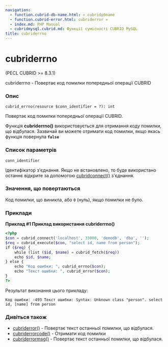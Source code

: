 ```yaml
---
navigation:
  - function.cubrid-db-name.html: « cubridдбname
  - function.cubrid-error.html: cubriderror »
  - index.md: PHP Manual
  - cubridmysql.cubrid.md: Функції сумісності CUBRID MySQL
title: cubriderrno
---
```

# cubriderrno

(PECL CUBRID >= 8.3.1)

cubriderrno - Повертає код помилки попередньої операції CUBRID

### Опис

```methodsynopsis
cubrid_errno(resource $conn_identifier = ?): int
```

Повертає код помилки попередньої операції CUBRID.

Функція **cubriderrno()** використовується для отримання коду помилки, що відбулася. Зазвичай ви можете отримати код помилки, якщо якась функція повернула **`false`**

### Список параметрів

`conn_identifier`

Ідентифікатор з'єднання. Якщо не встановлено, то буде використано останнє відкрите за допомогою [cubridconnect()](function.cubrid-connect.html) з'єднання.

### Значення, що повертаються

Код помилки, що виникла, або `0` (нуль), якщо помилки не було.

### Приклади

**Приклад #1 Приклад використання **cubriderrno()****

```php
<?php
$con = cubrid_connect('localhost', 33000, 'demodb', 'dba', '');
$req = cubrid_execute($con, "select id, name from person");
if ($req) {
    while (list ($id, $name) = cubrid_fetch($req))
    echo $id, $name;
} else {
    echo "Код ошибки: ", cubrid_errno($con);
    echo "Текст ошибки: ", cubrid_error($con);
}
?>
```

Результат виконання цього прикладу:

```
Код ошибки: -493 Текст ошибки: Syntax: Unknown class "person". select id, [name] from person
```

### Дивіться також

-   [cubriderror()](function.cubrid-error.html) - Повертає текст останньої помилки, що відбулася.
-   [cubriderrorcode()](function.cubrid-error-code.html) - Отримати код помилки
-   [cubriderrormsg()](function.cubrid-error-msg.html) - Повертає текст останньої помилки, що відбулася.
